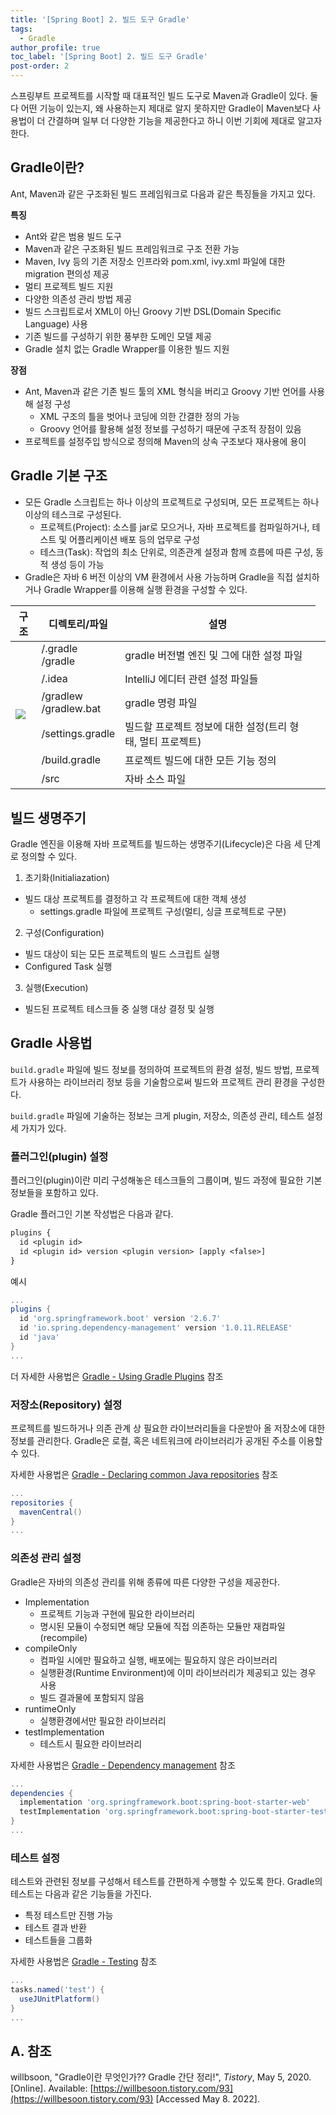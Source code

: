 ```yaml
---
title: '[Spring Boot] 2. 빌드 도구 Gradle'
tags:
  - Gradle
author_profile: true
toc_label: '[Spring Boot] 2. 빌드 도구 Gradle'
post-order: 2
---
```


스프링부트 프로젝트를 시작할 때 대표적인 빌드 도구로 Maven과 Gradle이 있다. 둘 다 어떤 기능이 있는지, 왜 사용하는지 제대로 알지 못하지만 Gradle이 Maven보다 사용법이 더 간결하며 일부 더 다양한 기능을 제공한다고 하니 이번 기회에 제대로 알고자 한다.

## Gradle이란?
Ant, Maven과 같은 구조화된 빌드 프레임워크로 다음과 같은 특징들을 가지고 있다.

<p class=short><b>특징</b></p>

- Ant와 같은 범용 빌드 도구
- Maven과 같은 구조화된 빌드 프레임워크로 구조 전환 가능
- Maven, Ivy 등의 기존 저장소 인프라와 pom.xml, ivy.xml 파일에 대한 migration 편의성 제공
- 멀티 프로젝트 빌드 지원
- 다양한 의존성 관리 방법 제공
- 빌드 스크립트로서 XML이 아닌 Groovy 기반 DSL(Domain Specific Language) 사용
- 기존 빌드를 구성하기 위한 풍부한 도메인 모델 제공
- Gradle 설치 없는 Gradle Wrapper를 이용한 빌드 지원

<p class=short><b>장점</b></p>

- Ant, Maven과 같은 기존 빌드 툴의 XML 형식을 버리고 Groovy 기반 언어를 사용해 설정 구성
  - XML 구조의 틀을 벗어나 코딩에 의한 간결한 정의 가능
  - Groovy 언어를 활용해 설정 정보를 구성하기 때문에 구조적 장점이 있음
- 프로젝트를 설정주입 방식으로 정의해 Maven의 상속 구조보다 재사용에 용이

## Gradle 기본 구조
- 모든 Gradle 스크립트는 하나 이상의 프로젝트로 구성되며, 모든 프로젝트는 하나 이상의 테스크로 구성된다.
  - 프로젝트(Project): 소스를 jar로 모으거나, 자바 프로젝트를 컴파일하거나, 테스트 및 어플리케이션 배포 등의 업무로 구성
  - 테스크(Task): 작업의 최소 단위로, 의존관계 설정과 함께 흐름에 따른 구성, 동적 생성 등이 가능
- Gradle은 자바 6 버전 이상의 VM 환경에서 사용 가능하며 Gradle을 직접 설치하거나 Gradle Wrapper를 이용해 실행 환경을 구성할 수 있다.

<table>
<thead>
  <tr>
    <th>구조</th>
    <th>디렉토리/파일</th>
    <th>설명</th>
  </tr>
</thead>
<tbody>
  <tr>
    <td rowspan=7><img src="https://drive.google.com/uc?export=view&id=1QhMVsrOMTuUTh4dX9hfQ5lrmoMG-ISeL"></td>
  </tr>
  <tr>
    <td>/.gradle<br>/gradle</td>
    <td>gradle 버전별 엔진 및 그에 대한 설정 파일</td>
  </tr>
  <tr>
    <td>/.idea</td>
    <td>IntelliJ 에디터 관련 설정 파일들</td>
  </tr>
  <tr>
    <td>/gradlew<br>/gradlew.bat</td>
    <td>gradle 명령 파일</td>
  </tr>
  <tr>
    <td>/settings.gradle</td>
    <td>빌드할 프로젝트 정보에 대한 설정(트리 형태, 멀티 프로젝트)</td>
  </tr>
  <tr>
    <td>/build.gradle</td>
    <td>프로젝트 빌드에 대한 모든 기능 정의</td>
    <td></td>
  </tr>
  <tr>
    <td>/src</td>
    <td>자바 소스 파일</td>
  </tr>
</tbody>
</table>

## 빌드 생명주기
Gradle 엔진을 이용해 자바 프로젝트를 빌드하는 생명주기(Lifecycle)은 다음 세 단계로 정의할 수 있다.

1. 초기화(Initialiazation)
  - 빌드 대상 프로젝트를 결정하고 각 프로젝트에 대한 객체 생성
    - settings.gradle 파일에 프로젝트 구성(멀티, 싱글 프로젝트로 구분)
2. 구성(Configuration)
  - 빌드 대상이 되는 모든 프로젝트의 빌드 스크립트 실행
  - Configured Task 실행
3. 실행(Execution)
  - 빌드된 프로젝트 테스크들 중 실행 대상 결정 및 실행

## Gradle 사용법
`build.gradle` 파일에 빌드 정보를 정의하여 프로젝트의 환경 설정, 빌드 방법, 프로젝트가 사용하는 라이브러리 정보 등을 기술함으로써 빌드와 프로젝트 관리 환경을 구성한다.

`build.gradle` 파일에 기술하는 정보는 크게 plugin, 저장소, 의존성 관리, 테스트 설정 세 가지가 있다.

### 플러그인(plugin) 설정
플러그인(plugin)이란 미리 구성해놓은 테스크들의 그룹이며, 빌드 과정에 필요한 기본 정보들을 포함하고 있다.

Gradle 플러그인 기본 작성법은 다음과 같다.
```txt
plugins {
  id <plugin id>
  id <plugin id> version <plugin version> [apply <false>]
}
```

<p class=short>예시</p>

```txt:/build.gradle
...
plugins {
  id 'org.springframework.boot' version '2.6.7'
  id 'io.spring.dependency-management' version '1.0.11.RELEASE'
  id 'java'
}
...
```

더 자세한 사용법은 [Gradle - Using Gradle Plugins](https://docs.gradle.org/current/userguide/plugins.html) 참조

### 저장소(Repository) 설정
프로젝트를 빌드하거나 의존 관계 상 필요한 라이브러리들을 다운받아 올 저장소에 대한 정보를 관리한다. Gradle은 로컬, 혹은 네트워크에 라이브러리가 공개된 주소를 이용할 수 있다.

자세한 사용법은 [Gradle - Declaring common Java repositories](https://docs.gradle.org/current/userguide/dependency_management_for_java_projects.html#sec:repositories_java_tutorial) 참조

```txt:/build.gradle
...
repositories {
  mavenCentral()
}
...
```

### 의존성 관리 설정
Gradle은 자바의 의존성 관리를 위해 종류에 따른 다양한 구성을 제공한다.
- Implementation
  - 프로젝트 기능과 구현에 필요한 라이브러리
  - 명시된 모듈이 수정되면 해당 모듈에 직접 의존하는 모듈만 재컴파일(recompile)
- compileOnly
  - 컴파일 시에만 필요하고 실행, 배포에는 필요하지 않은 라이브러리
  - 실행환경(Runtime Environment)에 이미 라이브러리가 제공되고 있는 경우 사용
  - 빌드 결과물에 포함되지 않음
- runtimeOnly
  - 실행환경에서만 필요한 라이브러리
- testImplementation
  - 테스트시 필요한 라이브러리

자세한 사용법은 [Gradle - Dependency management](https://docs.gradle.org/current/userguide/java_plugin.html#sec:java_plugin_and_dependency_management) 참조

```txt:/build.gradle
...
dependencies {
  implementation 'org.springframework.boot:spring-boot-starter-web'
  testImplementation 'org.springframework.boot:spring-boot-starter-test'
}
...
```

### 테스트 설정
테스트와 관련된 정보를 구성해서 테스트를 간편하게 수행할 수 있도록 한다. Gradle의 테스트는 다음과 같은 기능들을 가진다.

- 특정 테스트만 진행 가능
- 테스트 결과 반환
- 테스트들을 그룹화

자세한 사용법은 [Gradle - Testing](https://docs.gradle.org/current/userguide/java_testing.html) 참조

```txt/build.gradle
...
tasks.named('test') {
  useJUnitPlatform()
}
...
```

## A. 참조
willbsoon, "Gradle이란 무엇인가??  Gradle 간단 정리!", *Tistory*, May 5, 2020. [Online]. Available: [https://willbesoon.tistory.com/93](https://willbesoon.tistory.com/93) [Accessed May 8. 2022].
